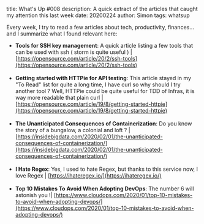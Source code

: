 title: What's Up #008
description: A quick extract of the articles that caught my attention this last week
date: 20200224
author: Simon
tags: whatsup

Every week, I try to read a few articles about tech, productivity, finances... and I summarize what I found relevant here:

* __Tools for SSH key management__: A quick article listing a few tools that can be used with ssh ( storm is quite useful ) | [https://opensource.com/article/20/2/ssh-tools](https://opensource.com/article/20/2/ssh-tools)
<br></br>
* __Getting started with HTTPie for API testing__: This article stayed in my "To Read" list for quite a long time, I have curl so why should I try another tool ? Well, HTTPie could be quite useful for TDD of Infras, it is way more readable that plain curl | [https://opensource.com/article/19/8/getting-started-httpie](https://opensource.com/article/19/8/getting-started-httpie)
<br></br>
* __The Unanticipated Consequences of Containerization__: Do you know the story of a bungalow, a colonial and loft ? | [https://insidebigdata.com/2020/02/01/the-unanticipated-consequences-of-containerization/](https://insidebigdata.com/2020/02/01/the-unanticipated-consequences-of-containerization/)
<br></br>
* __I Hate Regex__: Yes, I used to hate Regex, but thanks to this service now, I love Regex | [https://ihateregex.io/](https://ihateregex.io/)
<br></br>
* __Top 10 Mistakes To Avoid When Adopting DevOps__: The number 6 will astonish you !| [https://www.cloudops.com/2020/01/top-10-mistakes-to-avoid-when-adopting-devops/](https://www.cloudops.com/2020/01/top-10-mistakes-to-avoid-when-adopting-devops/)
